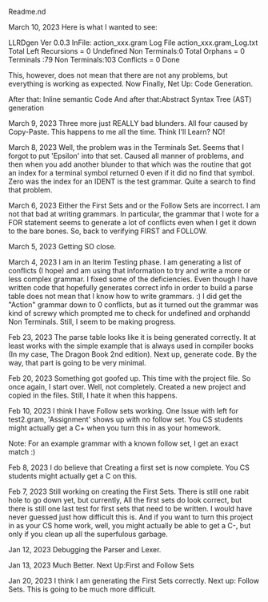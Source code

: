 Readme.nd

March 10, 2023
Here is what I wanted to see:

LLRDgen Ver 0.0.3
InFile: action_xxx.gram
Log File action_xxx.gram_Log.txt
Total Left Recursions = 0
Undefined Non Terminals:0
Total Orphans = 0
Terminals    :79
Non Terminals:103
Conflicts = 0
Done

This, however, does not mean that there are not any
problems, but everything is working as expected.
Now Finally, Net Up:
Code Generation.

After that: Inline semantic Code
And after that:Abstract Syntax Tree (AST) generation

March 9, 2023
	Three more just REALLY bad blunders.  All four caused
	by Copy-Paste.  This happens to me all the time.
	Think I'll Learn? NO!

March 8, 2023
	Well, the problem was in the Terminals Set.  Seems that
	I forgot to put 'Epsilon' into that set.  Caused all
	manner of problems, and then when you add another 
	blunder to that which was the routine that got an index
	for a terminal symbol returned 0 even if it did no 
	find that symbol. Zero was the index for an IDENT is
	the test grammar.  Quite a search to find that problem.

March 6, 2023
	Either the First Sets and or the Follow Sets are 
	incorrect.  I am not that bad at writing grammars.
	In particular, the grammar that I wote for a FOR
	statement seems to generate a lot of conflicts even
	when I get it down to the bare bones.  So, back to
	verifying FIRST and FOLLOW.

March 5, 2023
	Getting SO close.

March 4, 2023
	I am in an Iterim Testing phase.  I am generating a list
	of conflicts (I hope) and am using that information to try and
	write a more or less complex grammar.  I fixed some of the
	deficiencies.  Even though I have written code that hopefully
	generates correct info in order to build a parse table does not
	mean that I know how to write grammars. :)  I did get the "Action"
	grammar down to 0 conflicts, but as it turned out the grammar was
	kind of screwy which prompted me to check for undefined and orphandd
	Non Terminals.  Still, I seem to be making progress.

Feb 23, 2023
	The parse table looks like it is being
	generated correctly.  It at least works with
	the simple example that is always used in
	compiler books (In my case, The Dragon Book 2nd edition).
	Next up, generate code.
	By the way, that part is going to be very
	minimal.

Feb 20, 2023
	Something got goofed up.  This time with the project file.  So once 
again, I start over.  Well, not completely.
Created a new project and copied in the files.  Still, I hate it when 
this happens.

Feb 10, 2023
I think I have Follow sets working.  One Issue with
left for test2.gram, 'Assignment' shows up with no
follow set.  You CS students might actually get a C+
when you turn this in as your homework.

Note: For an example grammar with a known follow
set, I get an exact match :)

Feb 8, 2023
I do believe that Creating a first set is now complete.
You CS students might actually get a C on this.

Feb 7, 2023
Still working on creating the First Sets.
There is still one rabit hole to go down yet,
but currently, All the first sets do look correct,
but there is still one last test for first sets that need
to be written.  I would have never guessed just how difficult
this is.
And if you want to turn this project in as your CS home work,
well, you might actually be able to get a C-, but only
if you clean up all the superfulous garbage.

Jan 12, 2023
Debugging the Parser and Lexer.

Jan 13, 2023
Much Better.  Next Up:First and Follow Sets

Jan 20, 2023
I think I am generating the First Sets correctly.
Next up: Follow Sets.  This is going to be
much more difficult.
